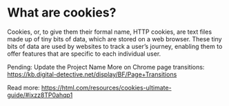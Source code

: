 # What are cookies?
Cookies, or, to give them their formal name, HTTP cookies, are text files made up of tiny bits of data, which are stored on a web browser. These tiny bits of data are used by websites to track a user’s journey, enabling them to offer features that are specific to each individual user.

Pending: Update the Project Name
More on Chrome page transitions: https://kb.digital-detective.net/display/BF/Page+Transitions

Read more: https://html.com/resources/cookies-ultimate-guide/#ixzz8TP0ahqp1